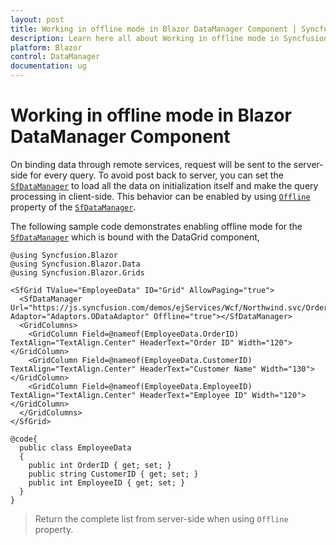 ```yaml
---
layout: post
title: Working in offline mode in Blazor DataManager Component | Syncfusion
description: Learn here all about Working in offline mode in Syncfusion Blazor DataManager component and more.
platform: Blazor
control: DataManager
documentation: ug
---
```


<!-- markdownlint-disable MD024 -->

# Working in offline mode in Blazor DataManager Component

On binding data through remote services, request will be sent to the server-side for every query. To avoid post back to server, you can set the [`SfDataManager`](https://help.syncfusion.com/cr/aspnetcore-blazor/Syncfusion.Blazor.Data.SfDataManager.html) to load all the data on initialization itself and make the query processing in client-side. This behavior can be enabled by using [`Offline`](https://help.syncfusion.com/cr/blazor/Syncfusion.Blazor.DataManager.html#Syncfusion_Blazor_DataManager_Offline) property of the [`SfDataManager`](https://help.syncfusion.com/cr/aspnetcore-blazor/Syncfusion.Blazor.Data.SfDataManager.html).

The following sample code demonstrates enabling offline mode for the [`SfDataManager`](https://help.syncfusion.com/cr/aspnetcore-blazor/Syncfusion.Blazor.Data.SfDataManager.html) which is bound with the DataGrid component,

```cshtml
@using Syncfusion.Blazor
@using Syncfusion.Blazor.Data
@using Syncfusion.Blazor.Grids

<SfGrid TValue="EmployeeData" ID="Grid" AllowPaging="true">
  <SfDataManager Url="https://js.syncfusion.com/demos/ejServices/Wcf/Northwind.svc/Orders" Adaptor="Adaptors.ODataAdaptor" Offline="true"></SfDataManager>
  <GridColumns>
    <GridColumn Field=@nameof(EmployeeData.OrderID) TextAlign="TextAlign.Center" HeaderText="Order ID" Width="120"></GridColumn>
    <GridColumn Field=@nameof(EmployeeData.CustomerID) TextAlign="TextAlign.Center" HeaderText="Customer Name" Width="130"></GridColumn>
    <GridColumn Field=@nameof(EmployeeData.EmployeeID) TextAlign="TextAlign.Center" HeaderText="Employee ID" Width="120"></GridColumn>
  </GridColumns>
</SfGrid>

@code{
  public class EmployeeData
  {
    public int OrderID { get; set; }
    public string CustomerID { get; set; }
    public int EmployeeID { get; set; }
  }
}
```

> Return the complete list from server-side when using `Offline` property.